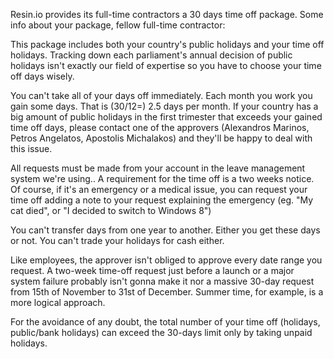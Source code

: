 Resin.io provides its full-time contractors a 30 days time off package. Some info about your package, fellow full-time contractor:

This package includes both your country's public holidays and your time off holidays. Tracking down each parliament's annual decision of public holidays isn't exactly our field of expertise so you have to choose your time off days wisely.

You can't take all of your days off immediately. Each month you work you gain some days. That is (30/12=) 2.5 days per month. If your country has a big amount of public holidays in the first trimester that exceeds your gained time off days, please contact one of the approvers (Alexandros Marinos, Petros Angelatos, Apostolis Michalakos) and they'll be happy to deal with this issue.

All requests must be made from your account in the leave management system we're using..
A requirement for the time off is a two weeks notice. Of course, if it's an emergency or a medical issue, you can request your time off adding a note to your request explaining the emergency (eg. "My cat died", or "I decided to switch to Windows 8")

You can't transfer days from one year to another. Either you get these days or not. You can't trade your holidays for cash either.

Like employees, the approver isn't obliged to approve every date range you request. A two-week time-off request just before a launch or a major system failure probably isn't gonna make it nor a massive 30-day request from 15th of November to 31st of December. Summer time, for example, is a more logical approach.

For the avoidance of any doubt, the total number of your time off (holidays, public/bank holidays) can exceed the 30-days limit only by taking unpaid holidays.